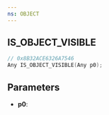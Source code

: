 ```yaml
---
ns: OBJECT
---
```

## IS_OBJECT_VISIBLE

```c
// 0x8B32ACE6326A7546
Any IS_OBJECT_VISIBLE(Any p0);
```

## Parameters
* **p0**:
